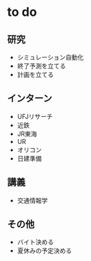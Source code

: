 # to do
## 研究
- シミュレーション自動化
- 終了予測を立てる
- 計画を立てる

## インターン
- UFJリサーチ
- 近鉄
- JR東海
- UR
- オリコン
- 日建準備

## 講義
- 交通情報学

## その他
- バイト決める
- 夏休みの予定決める